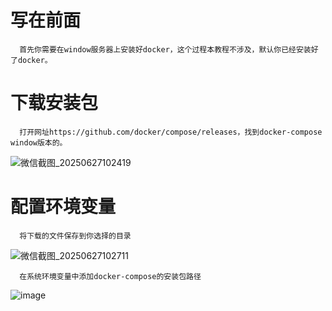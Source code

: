 # 写在前面
      首先你需要在window服务器上安装好docker，这个过程本教程不涉及，默认你已经安装好了docker。
# 下载安装包
      打开网址https://github.com/docker/compose/releases，找到docker-compose window版本的。

![微信截图_20250627102419](https://github.com/user-attachments/assets/b1abc987-ae44-4770-b84b-584ca751d5c9)

# 配置环境变量
      将下载的文件保存到你选择的目录
      
![微信截图_20250627102711](https://github.com/user-attachments/assets/a62d01a5-07de-47e2-add1-c4e1dd7eb998)

      在系统环境变量中添加docker-compose的安装包路径

![image](https://github.com/user-attachments/assets/dd969542-faed-4b44-ae4d-f7c80cf47950)



      

